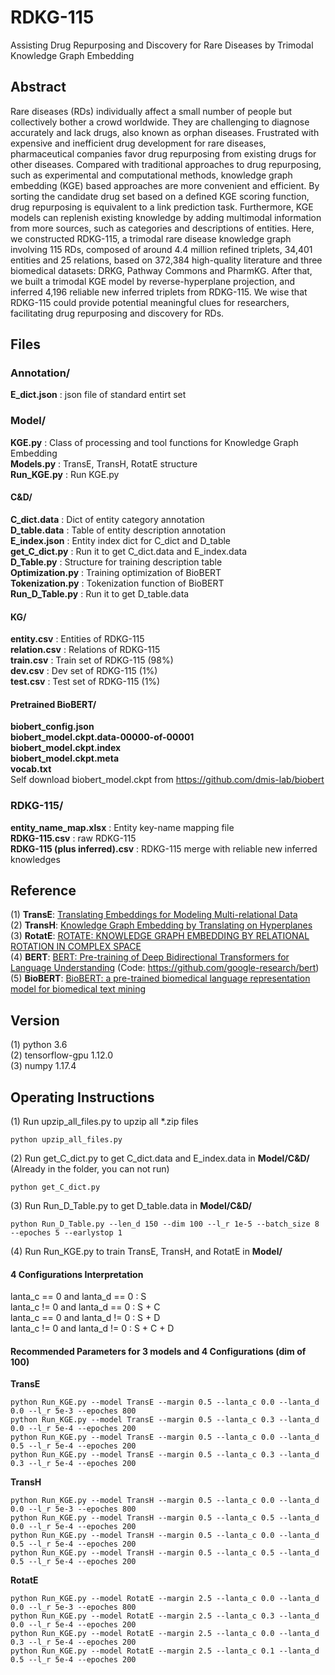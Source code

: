 # RDKG-115
Assisting Drug Repurposing and Discovery for Rare Diseases by Trimodal Knowledge Graph Embedding   

## Abstract
Rare diseases (RDs) individually affect a small number of people but collectively bother a crowd worldwide. They are challenging to diagnose accurately and lack drugs, also known as orphan diseases. Frustrated with expensive and inefficient drug development for rare diseases, pharmaceutical companies favor drug repurposing from existing drugs for other diseases. Compared with traditional approaches to drug repurposing, such as experimental and computational methods, knowledge graph embedding (KGE) based approaches are more convenient and efficient. By sorting the candidate drug set based on a defined KGE scoring function, drug repurposing is equivalent to a link prediction task. Furthermore, KGE models can replenish existing knowledge by adding multimodal information from more sources, such as categories and descriptions of entities. Here, we constructed RDKG-115, a trimodal rare disease knowledge graph involving 115 RDs, composed of around 4.4 million refined triplets, 34,401 entities and 25 relations, based on 372,384 high-quality literature and three biomedical datasets: DRKG, Pathway Commons and PharmKG. After that, we built a trimodal KGE model by reverse-hyperplane projection, and inferred 4,196 reliable new inferred triplets from RDKG-115. We wise that RDKG-115 could provide potential meaningful clues for researchers, facilitating drug repurposing and discovery for RDs.  

## Files
### Annotation/
**E_dict.json** : json file of standard entirt set  

### Model/ 
**KGE.py** : Class of processing and tool functions for Knowledge Graph Embedding    
**Models.py** : TransE, TransH, RotatE structure    
**Run_KGE.py** : Run KGE.py        
#### C&D/
**C_dict.data** : Dict of entity category annotation  
**D_table.data** : Table of entity description annotation  
**E_index.json** : Entity index dict for C_dict and D_table  
**get_C_dict.py** : Run it to get C_dict.data and E_index.data    
**D_Table.py** : Structure for training description table        
**Optimization.py** : Training optimization of BioBERT     
**Tokenization.py** : Tokenization function of BioBERT     
**Run_D_Table.py** : Run it to get D_table.data  
#### KG/
**entity.csv** : Entities of RDKG-115  
**relation.csv** : Relations of RDKG-115  
**train.csv** : Train set of RDKG-115 (98%)    
**dev.csv** : Dev set of RDKG-115 (1%)  
**test.csv** : Test set of RDKG-115 (1%)  
#### Pretrained BioBERT/  
**biobert_config.json**  
**biobert_model.ckpt.data-00000-of-00001**  
**biobert_model.ckpt.index**  
**biobert_model.ckpt.meta**  
**vocab.txt**  
Self download biobert_model.ckpt from https://github.com/dmis-lab/biobert     

### RDKG-115/
**entity_name_map.xlsx** : Entity key-name mapping file  
**RDKG-115.csv** : raw RDKG-115   
**RDKG-115 (plus inferred).csv** : RDKG-115 merge with reliable new inferred knowledges  

## Reference
(1) **TransE**: [Translating Embeddings for Modeling Multi-relational Data](https://www.cs.sjtu.edu.cn/~li-fang/deeplearning-for-modeling-multi-relational-data.pdf)   
(2) **TransH**: [Knowledge Graph Embedding by Translating on Hyperplanes](http://citeseerx.ist.psu.edu/viewdoc/download?doi=10.1.1.486.2800&rep=rep1&type=pdf)   
(3) **RotatE**: [ROTATE: KNOWLEDGE GRAPH EMBEDDING BY RELATIONAL ROTATION IN COMPLEX SPACE](https://arxiv.org/pdf/1902.10197.pdf)   
(4) **BERT**: [BERT: Pre-training of Deep Bidirectional Transformers for Language Understanding](https://arxiv.org/pdf/1810.04805.pdf) (Code: https://github.com/google-research/bert)    
(5) **BioBERT**: [BioBERT: a pre-trained biomedical language representation model for biomedical text mining](https://arxiv.org/pdf/1901.08746v2.pdf)

## Version
(1) python 3.6  
(2) tensorflow-gpu 1.12.0  
(3) numpy 1.17.4  

## Operating Instructions
(1) Run upzip_all_files.py to upzip all *.zip files
```
python upzip_all_files.py
```

(2) Run get_C_dict.py to get C_dict.data and E_index.data in **Model/C&D/** (Already in the folder, you can not run)    
```
python get_C_dict.py   
```

(3) Run Run_D_Table.py to get D_table.data in **Model/C&D/**     
```
python Run_D_Table.py --len_d 150 --dim 100 --l_r 1e-5 --batch_size 8 --epoches 5 --earlystop 1   
```

(4) Run Run_KGE.py to train TransE, TransH, and RotatE in **Model/**
#### 4 Configurations Interpretation   
lanta_c == 0 and lanta_d == 0 : S  
lanta_c != 0 and lanta_d == 0 : S + C  
lanta_c == 0 and lanta_d != 0 : S + D  
lanta_c != 0 and lanta_d != 0 : S + C + D  

#### Recommended Parameters for 3 models and 4 Configurations (dim of 100)   
**TransE**
```
python Run_KGE.py --model TransE --margin 0.5 --lanta_c 0.0 --lanta_d 0.0 --l_r 5e-3 --epoches 800
python Run_KGE.py --model TransE --margin 0.5 --lanta_c 0.3 --lanta_d 0.0 --l_r 5e-4 --epoches 200
python Run_KGE.py --model TransE --margin 0.5 --lanta_c 0.0 --lanta_d 0.5 --l_r 5e-4 --epoches 200
python Run_KGE.py --model TransE --margin 0.5 --lanta_c 0.3 --lanta_d 0.3 --l_r 5e-4 --epoches 200
```
**TransH**
```
python Run_KGE.py --model TransH --margin 0.5 --lanta_c 0.0 --lanta_d 0.0 --l_r 5e-3 --epoches 800
python Run_KGE.py --model TransH --margin 0.5 --lanta_c 0.5 --lanta_d 0.0 --l_r 5e-4 --epoches 200
python Run_KGE.py --model TransH --margin 0.5 --lanta_c 0.0 --lanta_d 0.5 --l_r 5e-4 --epoches 200
python Run_KGE.py --model TransH --margin 0.5 --lanta_c 0.5 --lanta_d 0.5 --l_r 5e-4 --epoches 200
```
**RotatE**
```
python Run_KGE.py --model RotatE --margin 2.5 --lanta_c 0.0 --lanta_d 0.0 --l_r 5e-3 --epoches 800
python Run_KGE.py --model RotatE --margin 2.5 --lanta_c 0.3 --lanta_d 0.0 --l_r 5e-4 --epoches 200
python Run_KGE.py --model RotatE --margin 2.5 --lanta_c 0.0 --lanta_d 0.3 --l_r 5e-4 --epoches 200
python Run_KGE.py --model RotatE --margin 2.5 --lanta_c 0.1 --lanta_d 0.5 --l_r 5e-4 --epoches 200
```
